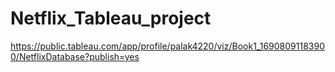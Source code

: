 # Netflix_Tableau_project

https://public.tableau.com/app/profile/palak4220/viz/Book1_16908091183900/NetflixDatabase?publish=yes
